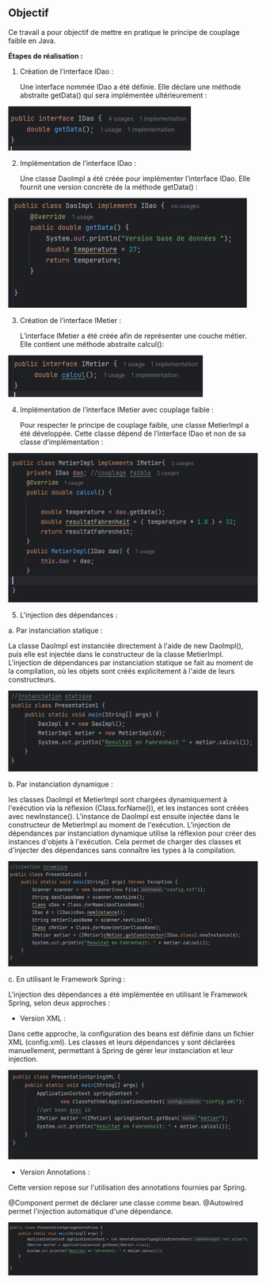 ## Objectif

Ce travail a pour objectif de mettre en pratique le principe de couplage faible en Java.

**Étapes de réalisation :**

1. Création de l’interface IDao :

   Une interface nommée IDao a été définie. Elle déclare une méthode abstraite getData() qui sera implémentée ultérieurement :

![Interface IDao](captures/IDao-image1.JPG)

2. Implémentation de l’interface IDao :

   Une classe DaoImpl a été créée pour implémenter l’interface IDao. Elle fournit une version concrète de la méthode getData() :

![Implementation de l'interface IDao](captures/DaoImpl-image2.JPG)

3. Création de l’interface IMetier :

   L’interface IMetier a été créée afin de représenter une couche métier. Elle contient une méthode abstraite calcul():

![Interface Imetier](captures/IMetier-image3.JPG)

4. Implémentation de l’interface IMetier avec couplage faible :

   Pour respecter le principe de couplage faible, une classe MetierImpl a été développée. Cette classe dépend de l’interface IDao et non de sa classe d’implémentation :

![Implementation de l'interface IMetier](captures/MetierImpl-image4.JPG)

5. L'injection des dépendances :

a. Par instanciation statique :

La classe DaoImpl est instanciée directement à l'aide de new DaoImpl(), puis elle est injectée dans le constructeur de la classe MetierImpl.
L'injection de dépendances par instanciation statique se fait au moment de la compilation, où les objets sont créés explicitement à l'aide de leurs constructeurs.


![Instanciation statique](captures/InstanciationStatique-image5.JPG)

b. Par instanciation dynamique :

les classes DaoImpl et MetierImpl sont chargées dynamiquement à l'exécution via la réflexion (Class.forName()),
et les instances sont créées avec newInstance(). L'instance de DaoImpl est ensuite injectée dans le constructeur de MetierImpl au moment de l'exécution.
L'injection de dépendances par instanciation dynamique utilise la réflexion pour créer des instances d'objets à l'exécution.
Cela permet de charger des classes et d'injecter des dépendances sans connaître les types à la compilation.

![Instanciation dynamique](captures/InstanciationDynamique-image6.JPG)

c. En utilisant le Framework Spring :

L'injection des dépendances a été implémentée en utilisant le Framework Spring, selon deux approches :

- Version XML :

Dans cette approche, la configuration des beans est définie dans un fichier XML (config.xml).
Les classes et leurs dépendances y sont déclarées manuellement, permettant à Spring de gérer leur instanciation et leur injection.

![Version XML](captures/VersionXML-image7.JPG)

- Version Annotations :

Cette version repose sur l'utilisation des annotations fournies par Spring.

@Component permet de déclarer une classe comme bean.
@Autowired permet l'injection automatique d'une dépendance.

![Version Annotations](captures/VersionAnnotations-image8.JPG)


